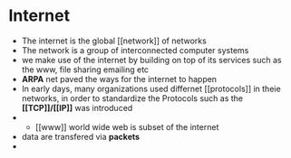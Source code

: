 # Internet
- The internet is the global [[network]] of networks
- The network is a group of interconnected computer systems
- we make use of the internet by building on top of its services such as the www, file sharing emailing etc
- **ARPA** net paved the ways for the internet to happen 
- In early days, many organizations used differnet [[protocols]] in theie networks, in order to standardize the Protocols such as the **[[TCP]]/[[IP]]** was  introduced
- - [[www]]  world wide web is subset of the internet 
- data are transfered via **packets**
- 